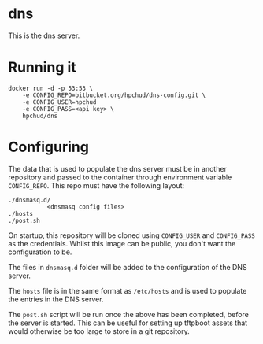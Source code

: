 # dns

This is the dns server.

# Running it

```
docker run -d -p 53:53 \
    -e CONFIG_REPO=bitbucket.org/hpchud/dns-config.git \
    -e CONFIG_USER=hpchud
    -e CONFIG_PASS=<api key> \
    hpchud/dns
```

# Configuring

The data that is used to populate the dns server must be in another repository and passed to the container through environment variable `CONFIG_REPO`. This repo must have the following layout:

```
./dnsmasq.d/
           <dnsmasq config files>
./hosts
./post.sh
```

On startup, this repository will be cloned using `CONFIG_USER` and `CONFIG_PASS` as the credentials. Whilst this image can be public, you don't want the configuration to be.

The files in `dnsmasq.d` folder will be added to the configuration of the DNS server.

The `hosts` file is in the same format as `/etc/hosts` and is used to populate the entries in the DNS server.

The `post.sh` script will be run once the above has been completed, before the server is started. This can be useful for setting up tftpboot assets that would otherwise be too large to store in a git repository.